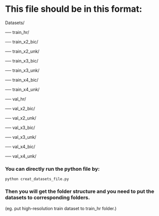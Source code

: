 # This file should be in this format:

Datasets/

── train_hr/

── train_x2_bic/

── train_x2_unk/

── train_x3_bic/

── train_x3_unk/

── train_x4_bic/

── train_x4_unk/

── val_hr/

── val_x2_bic/

── val_x2_unk/

── val_x3_bic/

── val_x3_unk/

── val_x4_bic/

── val_x4_unk/

### You can directly run the python file by:
```
python creat_datasets_file.py
```

### Then you will get the folder structure and you need to put the datasets to corresponding folders.
(eg. put high-resolution train dataset to train_hr folder.)
